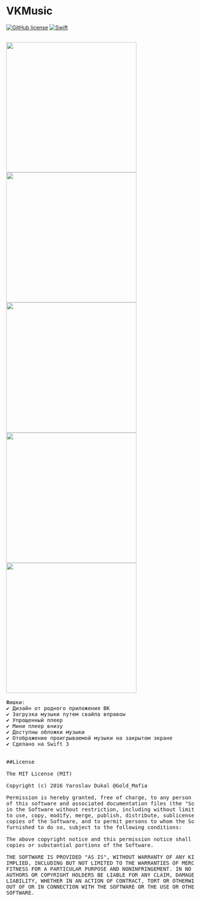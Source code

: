 # VKMusic
[![GitHub license](https://img.shields.io/badge/license-MIT-lightgrey.svg)](https://raw.githubusercontent.com/WE-St0r/SwiftyVK/master/LICENSE)
[![Swift](https://img.shields.io/badge/Swift-3.0-orange.svg?style=flat)](https://developer.apple.com/swift/)


<br>
<img height="350" src="https://github.com/yarodevuci/VKMusic/blob/master/animated.gif?raw=true" />
<img height="350" src="https://github.com/yarodevuci/VKMusic/blob/master/Splash.png?raw=true" />
<img height="350" src="https://github.com/yarodevuci/VKMusic/blob/master/DropDownMenu.png?raw=true" />
<img height="350" src="https://github.com/yarodevuci/VKMusic/blob/master/Player.png?raw=true" />
<img height="350" src="https://github.com/yarodevuci/VKMusic/blob/master/AudioList.png?raw=true" />
<img height="350" ![animated](animated.gif "animated") />

<br>

<pre>
Фишки:
✔ Дизайн от родного приложения ВК 
✔ Загрузка музыки путем свайпа вправоw
✔ Упрощенный плеер
✔ Мини плеер внизу
✔ Доступны обложки музыки
✔ Отображение проигрываемой музыки на закрытом экране
✔ Сделано на Swift 3


##License

The MIT License (MIT)

Copyright (c) 2016 Yaroslav Dukal @Gold_Mafia

Permission is hereby granted, free of charge, to any person obtaining a copy
of this software and associated documentation files (the "Software"), to deal
in the Software without restriction, including without limitation the rights
to use, copy, modify, merge, publish, distribute, sublicense, and/or sell
copies of the Software, and to permit persons to whom the Software is
furnished to do so, subject to the following conditions:

The above copyright notice and this permission notice shall be included in all
copies or substantial portions of the Software.

THE SOFTWARE IS PROVIDED "AS IS", WITHOUT WARRANTY OF ANY KIND, EXPRESS OR
IMPLIED, INCLUDING BUT NOT LIMITED TO THE WARRANTIES OF MERCHANTABILITY,
FITNESS FOR A PARTICULAR PURPOSE AND NONINFRINGEMENT. IN NO EVENT SHALL THE
AUTHORS OR COPYRIGHT HOLDERS BE LIABLE FOR ANY CLAIM, DAMAGES OR OTHER
LIABILITY, WHETHER IN AN ACTION OF CONTRACT, TORT OR OTHERWISE, ARISING FROM,
OUT OF OR IN CONNECTION WITH THE SOFTWARE OR THE USE OR OTHER DEALINGS IN THE
SOFTWARE.

